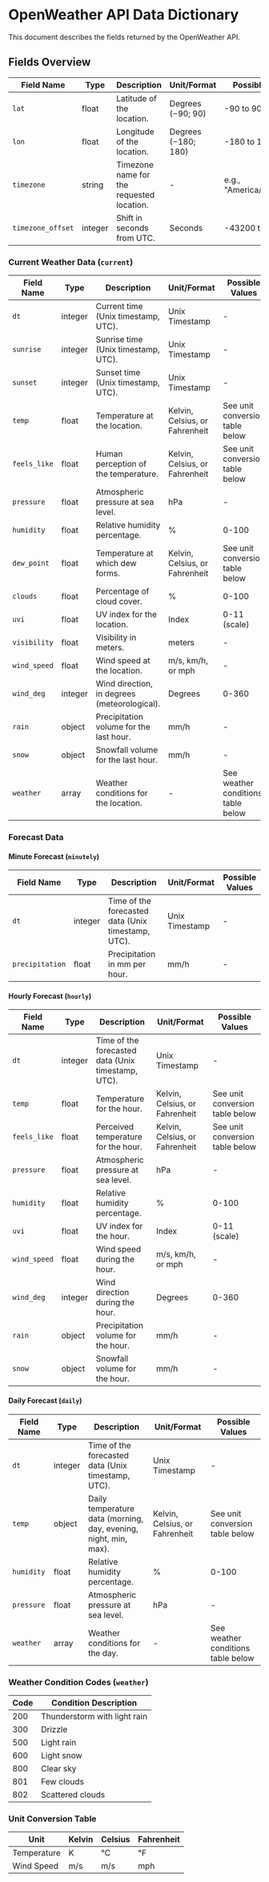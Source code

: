 
# OpenWeather API Data Dictionary

This document describes the fields returned by the OpenWeather API.

## Fields Overview

| Field Name        | Type    | Description                               | Unit/Format         | Possible Values          |
| ----------------- | ------- | ----------------------------------------- | ------------------- | ------------------------ |
| `lat`             | float   | Latitude of the location.                 | Degrees (−90; 90)   | -90 to 90                |
| `lon`             | float   | Longitude of the location.                | Degrees (−180; 180) | -180 to 180              |
| `timezone`        | string  | Timezone name for the requested location. | -                   | e.g., "America/New_York" |
| `timezone_offset` | integer | Shift in seconds from UTC.                | Seconds             | -43200 to 43200          |

### Current Weather Data (`current`)

| Field Name   | Type    | Description                                  | Unit/Format                    | Possible Values                    |
| ------------ | ------- | -------------------------------------------- | ------------------------------ | ---------------------------------- |
| `dt`         | integer | Current time (Unix timestamp, UTC).          | Unix Timestamp                 | -                                  |
| `sunrise`    | integer | Sunrise time (Unix timestamp, UTC).          | Unix Timestamp                 | -                                  |
| `sunset`     | integer | Sunset time (Unix timestamp, UTC).           | Unix Timestamp                 | -                                  |
| `temp`       | float   | Temperature at the location.                 | Kelvin, Celsius, or Fahrenheit | See unit conversion table below    |
| `feels_like` | float   | Human perception of the temperature.         | Kelvin, Celsius, or Fahrenheit | See unit conversion table below    |
| `pressure`   | float   | Atmospheric pressure at sea level.           | hPa                            | -                                  |
| `humidity`   | float   | Relative humidity percentage.                | %                              | 0-100                              |
| `dew_point`  | float   | Temperature at which dew forms.              | Kelvin, Celsius, or Fahrenheit | See unit conversion table below    |
| `clouds`     | float   | Percentage of cloud cover.                   | %                              | 0-100                              |
| `uvi`        | float   | UV index for the location.                   | Index                          | 0-11 (scale)                       |
| `visibility` | float   | Visibility in meters.                        | meters                         | -                                  |
| `wind_speed` | float   | Wind speed at the location.                  | m/s, km/h, or mph              | -                                  |
| `wind_deg`   | integer | Wind direction, in degrees (meteorological). | Degrees                        | 0-360                              |
| `rain`       | object  | Precipitation volume for the last hour.      | mm/h                           | -                                  |
| `snow`       | object  | Snowfall volume for the last hour.           | mm/h                           | -                                  |
| `weather`    | array   | Weather conditions for the location.         | -                              | See weather conditions table below |

### Forecast Data

#### Minute Forecast (`minutely`)

| Field Name      | Type    | Description                                        | Unit/Format    | Possible Values |
| --------------- | ------- | -------------------------------------------------- | -------------- | --------------- |
| `dt`            | integer | Time of the forecasted data (Unix timestamp, UTC). | Unix Timestamp | -               |
| `precipitation` | float   | Precipitation in mm per hour.                      | mm/h           | -               |

#### Hourly Forecast (`hourly`)

| Field Name   | Type    | Description                                        | Unit/Format                    | Possible Values                 |
| ------------ | ------- | -------------------------------------------------- | ------------------------------ | ------------------------------- |
| `dt`         | integer | Time of the forecasted data (Unix timestamp, UTC). | Unix Timestamp                 | -                               |
| `temp`       | float   | Temperature for the hour.                          | Kelvin, Celsius, or Fahrenheit | See unit conversion table below |
| `feels_like` | float   | Perceived temperature for the hour.                | Kelvin, Celsius, or Fahrenheit | See unit conversion table below |
| `pressure`   | float   | Atmospheric pressure at sea level.                 | hPa                            | -                               |
| `humidity`   | float   | Relative humidity percentage.                      | %                              | 0-100                           |
| `uvi`        | float   | UV index for the hour.                             | Index                          | 0-11 (scale)                    |
| `wind_speed` | float   | Wind speed during the hour.                        | m/s, km/h, or mph              | -                               |
| `wind_deg`   | integer | Wind direction during the hour.                    | Degrees                        | 0-360                           |
| `rain`       | object  | Precipitation volume for the hour.                 | mm/h                           | -                               |
| `snow`       | object  | Snowfall volume for the hour.                      | mm/h                           | -                               |

#### Daily Forecast (`daily`)

| Field Name | Type    | Description                                                      | Unit/Format                    | Possible Values                    |
| ---------- | ------- | ---------------------------------------------------------------- | ------------------------------ | ---------------------------------- |
| `dt`       | integer | Time of the forecasted data (Unix timestamp, UTC).               | Unix Timestamp                 | -                                  |
| `temp`     | object  | Daily temperature data (morning, day, evening, night, min, max). | Kelvin, Celsius, or Fahrenheit | See unit conversion table below    |
| `humidity` | float   | Relative humidity percentage.                                    | %                              | 0-100                              |
| `pressure` | float   | Atmospheric pressure at sea level.                               | hPa                            | -                                  |
| `weather`  | array   | Weather conditions for the day.                                  | -                              | See weather conditions table below |

### Weather Condition Codes (`weather`)

| Code | Condition Description        |
| ---- | ---------------------------- |
| 200  | Thunderstorm with light rain |
| 300  | Drizzle                      |
| 500  | Light rain                   |
| 600  | Light snow                   |
| 800  | Clear sky                    |
| 801  | Few clouds                   |
| 802  | Scattered clouds             |

### Unit Conversion Table

| Unit        | Kelvin | Celsius | Fahrenheit |
| ----------- | ------ | ------- | ---------- |
| Temperature | K      | °C      | °F         |
| Wind Speed  | m/s    | m/s     | mph        |
